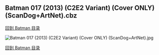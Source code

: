 ## Batman 017 (2013) (C2E2 Variant) (Cover ONLY) (ScanDog+ArtNet).cbz


[回到 Batman 目录](https://github.com/alicewish/markdown/blob/master/series/Batman.md)


![Batman 017 (2013) (C2E2 Variant) (Cover ONLY) (ScanDog+ArtNet).jpg](https://wx1.sinaimg.cn/large/6a9fdecagy1fq32puvj83j21401pb1kx.jpg)

[回到 Batman 目录](https://github.com/alicewish/markdown/blob/master/series/Batman.md)

